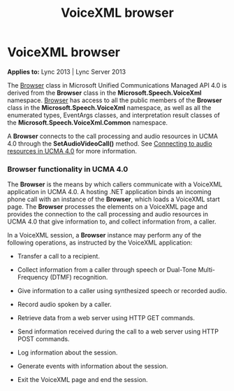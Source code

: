 ﻿---
title: VoiceXML browser
TOCTitle: VoiceXML browser
ms:assetid: ae93b7b5-3bc4-40a6-bf01-ed80182003b5
ms:mtpsurl: https://msdn.microsoft.com/library/Dn466125(v=office.15)
ms:contentKeyID: 57103418
ms.date: 07/25/2014
mtps_version: v=office.15
---

# VoiceXML browser


**Applies to:** Lync 2013 | Lync Server 2013

The [Browser](https://msdn.microsoft.com/library/gg452712\(v=office.15\)) class in Microsoft Unified Communications Managed API 4.0 is derived from the **Browser** class in the **Microsoft.Speech.VoiceXml** namespace. [Browser](https://msdn.microsoft.com/library/gg452712\(v=office.15\)) has access to all the public members of the **Browser** class in the **Microsoft.Speech.VoiceXml** namespace, as well as all the enumerated types, EventArgs classes, and interpretation result classes of the **Microsoft.Speech.VoiceXml.Common** namespace.

A **Browser** connects to the call processing and audio resources in UCMA 4.0 through the **SetAudioVideoCall()** method. See [Connecting to audio resources in UCMA 4.0](connecting-to-audio-resources-in-ucma-4-0.md) for more information.

### Browser functionality in UCMA 4.0

The **Browser** is the means by which callers communicate with a VoiceXML application in UCMA 4.0. A hosting .NET application binds an incoming phone call with an instance of the **Browser**, which loads a VoiceXML start page. The **Browser** processes the elements on a VoiceXML page and provides the connection to the call processing and audio resources in UCMA 4.0 that give information to, and collect information from, a caller.

In a VoiceXML session, a **Browser** instance may perform any of the following operations, as instructed by the VoiceXML application:

  - Transfer a call to a recipient.

  - Collect information from a caller through speech or Dual-Tone Multi-Frequency (DTMF) recognition.

  - Give information to a caller using synthesized speech or recorded audio.

  - Record audio spoken by a caller.

  - Retrieve data from a web server using HTTP GET commands.

  - Send information received during the call to a web server using HTTP POST commands.

  - Log information about the session.

  - Generate events with information about the session.

  - Exit the VoiceXML page and end the session.

